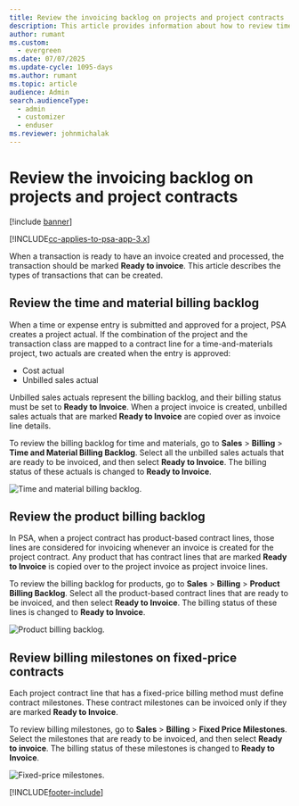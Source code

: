 ```yaml
---
title: Review the invoicing backlog on projects and project contracts
description: This article provides information about how to review time, expense, and product backlogs, and how to mark them as ready for invoicing.
author: rumant
ms.custom: 
  - evergreen
ms.date: 07/07/2025
ms.update-cycle: 1095-days
ms.author: rumant
ms.topic: article
audience: Admin
search.audienceType: 
  - admin
  - customizer
  - enduser
ms.reviewer: johnmichalak
---
```




# Review the invoicing backlog on projects and project contracts

[!include [banner](../includes/psa-now-project-operations.md)]

[!INCLUDE[cc-applies-to-psa-app-3.x](../includes/cc-applies-to-psa-app-3x.md)]

When a transaction is ready to have an invoice created and processed, the transaction should be marked **Ready to invoice**. This article describes the types of transactions that can be created.

## Review the time and material billing backlog

When a time or expense entry is submitted and approved for a project, PSA creates a project actual. If the combination of the project and the transaction class are mapped to a contract line for a time-and-materials project, two actuals are created when the entry is approved:

- Cost actual 
- Unbilled sales actual

Unbilled sales actuals represent the billing backlog, and their billing status must be set to **Ready to Invoice**. When a project invoice is created, unbilled sales actuals that are marked **Ready to Invoice** are copied over as invoice line details.

To review the billing backlog for time and materials, go to **Sales** \> **Billing** \> **Time and Material Billing Backlog**. Select all the unbilled sales actuals that are ready to be invoiced, and then select **Ready to Invoice**. The billing status of these actuals is changed to **Ready to Invoice**.

![Time and material billing backlog.](media/TMBacklog.png)

## Review the product billing backlog

In PSA, when a project contract has product-based contract lines, those lines are considered for invoicing whenever an invoice is created for the project contract. Any product that has contract lines that are marked **Ready to Invoice** is copied over to the project invoice as project invoice lines.

To review the billing backlog for products, go to **Sales** \> **Billing** \> **Product Billing Backlog**. Select all the product-based contract lines that are ready to be invoiced, and then select **Ready to Invoice**. The billing status of these lines is changed to **Ready to Invoice**.

![Product billing backlog.](media/ProductBacklog.png)

## Review billing milestones on fixed-price contracts

Each project contract line that has a fixed-price billing method must define contract milestones. These contract milestones can be invoiced only if they are marked **Ready to Invoice**. 

To review billing milestones, go to **Sales** \> **Billing** \> **Fixed Price Milestones**. Select the milestones that are ready to be invoiced, and then select **Ready to invoice**. The billing status of these milestones is changed to **Ready to Invoice**.

![Fixed-price milestones.](media/FPBacklog.png)


[!INCLUDE[footer-include](../includes/footer-banner.md)]
